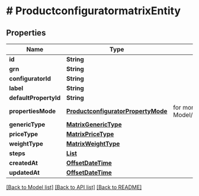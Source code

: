 # # ProductconfiguratormatrixEntity


## Properties 


Name | Type | Description | Notes
------------ | ------------- | ------------- | -------------
**id**| **String** |   | [optional]
**grn**| **String** |   | [optional]
**configuratorId**| **String** |   | [optional]
**label**| **String** |   | [optional]
**defaultPropertyId**| **String** |   | [optional]
**propertiesMode**| [**ProductconfiguratorPropertyMode**](ProductconfiguratorPropertyMode.md) |  for more information please, see Model/ProductconfiguratorPropertyMode.php  | [optional] [default to ProductconfiguratorPropertyMode.UNKNOWN]
**genericType**| [**MatrixGenericType**](MatrixGenericType.md) |   | [optional]
**priceType**| [**MatrixPriceType**](MatrixPriceType.md) |   | [optional]
**weightType**| [**MatrixWeightType**](MatrixWeightType.md) |   | [optional]
**steps**| [**List<ProductconfiguratormatrixStep>**](ProductconfiguratormatrixStep.md) |   | [optional]
**createdAt**| [**OffsetDateTime**](OffsetDateTime.md) |   | [optional]
**updatedAt**| [**OffsetDateTime**](OffsetDateTime.md) |   | [optional]


[[Back to Model list]](../../README.md#models) [[Back to API list]](../../README.md#endpoints) [[Back to README]](../../README.md)

